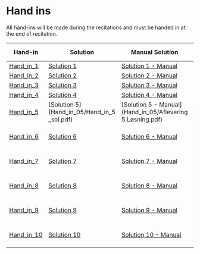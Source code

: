 # Hand ins

All hand-ins will be made during the recitations and must be handed in at the end of recitation.

| Hand-in          | Solution        | Manual Solution         | Python Solutions            |
|------------------|-----------------|-------------------------|-----------------------------|
| [Hand_in_1](Hand_in_01/MSE_Hand_in_01.pdf)    | [Solution 1](Hand_in_01/MSE_Hand_in_1-%20solution.pdf)  | [Solution 1 - Manual](Hand_in_01/Løsning_Aflevering1.pdf) | N/A |
| [Hand_in_2](Hand_in_02/MSE_Hand_in_2.pdf)    | [Solution 2](Hand_in_02/MSE_Hand_in_2_solutions.pdf)  | [Solution 2 - Manual](Hand_in_02/Løsning_aflevering2.pdf) | N/A |
| [Hand_in_3](Hand_in_03/Hand_in_03.pdf)    | [Solution 3](Hand_in_03/Hand_in_03_solution.pdf)  | [Solution 3 - Manual](Hand_in_03/Løsning_aflevering3.pdf) | N/A |
| [Hand_in_4](Hand_in_04/Hand_in_4.pdf)    | [Solution 4](Hand_in_04/hand_in_4_sol.pdf)  | [Solution 4 - Manual](Hand_in_04/Aflevering4_loesning.pdf) | N/A |
| [Hand_in_5](Hand_in_05/Hand_in_5.pdf)    | [Solution 5](Hand_in_05/Hand_in_5 _sol.pdf)  | [Solution 5 - Manual](Hand_in_05/Aflevering 5 Løsning.pdf) | [Python Solution 5](https://github.com/RBrooksDK/MSE1/blob/main/Hand_ins/Hand_in_05/hand_in_5_py_sol.ipynb) |
| [Hand_in_6]()    | [Solution 6]()  | [Solution 6 - Manual]() | [Python Solution 6]()       |
| [Hand_in_7]()    | [Solution 7]()  | [Solution 7 - Manual]() | [Python Solution 7]()       |
| [Hand_in_8]()    | [Solution 8]()  | [Solution 8 - Manual]() | [Python Solution 8]()       |
| [Hand_in_9]()    | [Solution 9]()  | [Solution 9 - Manual]() | [Python Solution 9]()       |
| [Hand_in_10]()   | [Solution 10]() | [Solution 10 - Manual]()| [Python Solution 10]()      |

